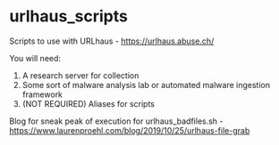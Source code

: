 # urlhaus_scripts

Scripts to use with URLhaus - https://urlhaus.abuse.ch/

You will need:
  1. A research server for collection
  2. Some sort of malware analysis lab or automated malware ingestion framework 
  3. (NOT REQUIRED) Aliases for scripts

Blog for sneak peak of execution for urlhaus_badfiles.sh - https://www.laurenproehl.com/blog/2019/10/25/urlhaus-file-grab
